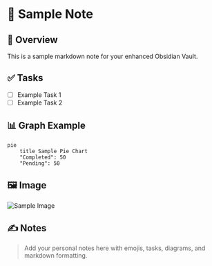 # 🌟 Sample Note

## 🚀 Overview
This is a sample markdown note for your enhanced Obsidian Vault.

## ✅ Tasks
- [ ] Example Task 1
- [ ] Example Task 2

## 📊 Graph Example
```mermaid
pie
    title Sample Pie Chart
    "Completed": 50
    "Pending": 50
```

## 🖼️ Image
![Sample Image](https://source.unsplash.com/600x200/?technology,abstract)

## ✍️ Notes
> Add your personal notes here with emojis, tasks, diagrams, and markdown formatting.
